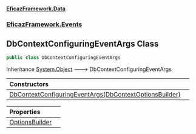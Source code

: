 #### [EficazFramework.Data](EficazFrameworkData.md 'EficazFramework Data')
### [EficazFramework.Events](EficazFrameworkData.md#EficazFramework.Events 'EficazFramework.Events')

## DbContextConfiguringEventArgs Class

```csharp
public class DbContextConfiguringEventArgs
```

Inheritance [System.Object](https://docs.microsoft.com/en-us/dotnet/api/System.Object 'System.Object') &#129106; DbContextConfiguringEventArgs

| Constructors | |
| :--- | :--- |
| [DbContextConfiguringEventArgs(DbContextOptionsBuilder)](EficazFramework.Events/DbContextConfiguringEventArgs/DbContextConfiguringEventArgs(DbContextOptionsBuilder).md 'EficazFramework.Events.DbContextConfiguringEventArgs.DbContextConfiguringEventArgs(DbContextOptionsBuilder)') | |

| Properties | |
| :--- | :--- |
| [OptionsBuilder](EficazFramework.Events/DbContextConfiguringEventArgs/OptionsBuilder.md 'EficazFramework.Events.DbContextConfiguringEventArgs.OptionsBuilder') | |
